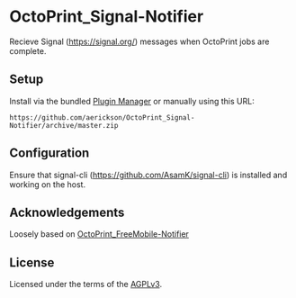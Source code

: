 # OctoPrint_Signal-Notifier

Recieve Signal (https://signal.org/) messages when OctoPrint jobs are complete.

<!-- ![Settings tab and email screenshot](extras/freemobilenotifier.png) -->

## Setup

Install via the bundled [Plugin Manager](https://github.com/foosel/OctoPrint/wiki/Plugin:-Plugin-Manager)
or manually using this URL:

    https://github.com/aerickson/OctoPrint_Signal-Notifier/archive/master.zip

## Configuration

Ensure that signal-cli (https://github.com/AsamK/signal-cli) is installed and working on the host.

## Acknowledgements

Loosely based on [OctoPrint_FreeMobile-Notifier](https://github.com/Pinaute/OctoPrint_FreeMobile-Notifier)

## License

Licensed under the terms of the [AGPLv3](http://opensource.org/licenses/AGPL-3.0).
